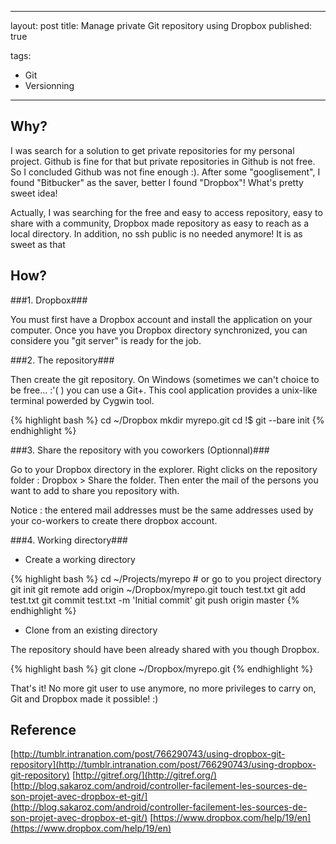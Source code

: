   --- 
  layout: post
  title: Manage private Git repository using Dropbox
  published: true  
  
  tags: 
  - Git 
  - Versionning
  ---
  
  Why?
  ----
  
  I was search for a solution to get private repositories for my personal project. 
  Github is fine for that but private repositories in Github is not free. So I concluded Github was not fine enough :).
  After some "googlisement", I found "Bitbucker" as the saver, better I found "Dropbox"! What's pretty sweet idea!
  
  Actually, I was searching for the free and easy to access repository, easy to share with a community, Dropbox made
  repository as easy to reach as a local directory. In addition, no ssh public is no needed anymore! It is as sweet as that
  
  How?
  ----
  
  ###1. Dropbox###
  
  You must first have a Dropbox account and install the application on your computer. Once you have you Dropbox directory
  synchronized, you can considere you "git server" is ready for the job.
  
  ###2. The repository###
  
  Then create the git repository. On Windows (sometimes we can't choice to be free... :'( ) you can use a Git+. This cool application provides
  a unix-like terminal powerded by Cygwin tool.
  
  {% highlight bash %}
  cd ~/Dropbox
  mkdir myrepo.git
  cd !$
  git --bare init
  {% endhighlight %}
  
  ###3. Share the repository with you coworkers (Optionnal)###
  
  Go to your Dropbox directory in the explorer. Right clicks on the repository folder : Dropbox > Share the folder.
  Then enter the mail of the persons you want to add to share you repository with.
  
  Notice : the entered mail addresses must be the same addresses used by your co-workers to create there dropbox account.
  
  
  ###4. Working directory###
  - Create a working directory
  
  {% highlight bash %}
  cd ~/Projects/myrepo # or go to you project directory
  git init
  git remote add origin ~/Dropbox/myrepo.git
  touch test.txt
  git add test.txt
  git commit test.txt -m 'Initial commit'
  git push origin master
  {% endhighlight %}
  
  - Clone from an existing directory
  
  The repository should have been already shared with you though Dropbox.
  
  {% highlight bash %}
  git clone ~/Dropbox/myrepo.git 
  {% endhighlight %}
  
  That's it! No more git user to use anymore, no more privileges to carry on, Git and Dropbox made it possible! :)
  
  
  Reference
  ---------
  [http://tumblr.intranation.com/post/766290743/using-dropbox-git-repository](http://tumblr.intranation.com/post/766290743/using-dropbox-git-repository)
  [http://gitref.org/](http://gitref.org/)
  [http://blog.sakaroz.com/android/controller-facilement-les-sources-de-son-projet-avec-dropbox-et-git/](http://blog.sakaroz.com/android/controller-facilement-les-sources-de-son-projet-avec-dropbox-et-git/)
  [https://www.dropbox.com/help/19/en](https://www.dropbox.com/help/19/en)
